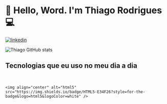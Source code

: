 # 👋 Hello, Word. I'm Thiago Rodrigues 💻

[![linkedin](https://img.shields.io/badge/LinkedIn-0077B5?style=for-the-badge&logo=linkedin&logoColor=white)](https://www.linkedin.com/in/thiago-r-931480141/)

![Thiago GitHub stats](https://github-readme-stats.vercel.app/api?username=TRBARROS&show_icons=true&theme=radical)

## Tecnologias que eu uso no meu dia a dia

<div style="display: inline_block"><br/>

    <img align="center" alt="html5" src="https://img.shields.io/badge/HTML5-E34F26?style=for-the-badge&logo=html5&logoColor=white" /> 

</div>
